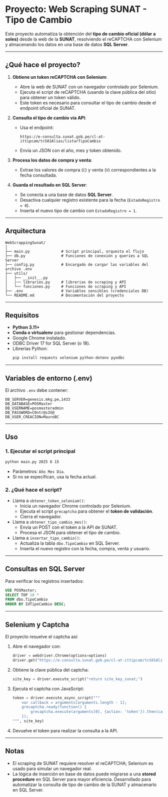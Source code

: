# Proyecto: Web Scraping SUNAT - Tipo de Cambio

Este proyecto automatiza la obtención del **tipo de cambio oficial (dólar a soles)** desde la web de la **SUNAT**, resolviendo el reCAPTCHA con Selenium y almacenando los datos en una base de datos **SQL Server**.

---

## **¿Qué hace el proyecto?**
1. **Obtiene un token reCAPTCHA con Selenium**:
   - Abre la web de SUNAT con un navegador controlado por Selenium.
   - Ejecuta el script de reCAPTCHA (usando la clave pública del sitio) para obtener un token válido.
   - Este token es necesario para consultar el tipo de cambio desde el endpoint oficial de SUNAT.

2. **Consulta el tipo de cambio vía API**:
   - Usa el endpoint:
     ```
     https://e-consulta.sunat.gob.pe/cl-at-ittipcam/tcS01Alias/listarTipoCambio
     ```
   - Envía un JSON con el año, mes y token obtenido.

3. **Procesa los datos de compra y venta**:
   - Extrae los valores de compra (`C`) y venta (`V`) correspondientes a la fecha consultada.

4. **Guarda el resultado en SQL Server**:
   - Se conecta a una base de datos **SQL Server**.
   - Desactiva cualquier registro existente para la fecha (`EstadoRegistro = 0`).
   - Inserta el nuevo tipo de cambio con `EstadoRegistro = 1`.

---

## **Arquitectura**
```
WebScrappingSunat/
│
├── main.py              # Script principal, orquesta el flujo
├── db.py                # Funciones de conexión y queries a SQL Server
├── config.py            # Encargado de cargar las variables del archivo .env
├── utils/
│   ├── __init__.py
│   |── libraries.py     # librerias de scraping y API
│   └── funciones.py     # Funciones de scraping y API
├── .env                 # Variables sensibles (credenciales DB)
└── README.md            # Documentación del proyecto
```

---

## **Requisitos**
- **Python 3.11+**
- **Conda o virtualenv** para gestionar dependencias.
- Google Chrome instalado.
- ODBC Driver 17 for SQL Server (o 18).
- Librerías Python:
  ```bash
  pip install requests selenium python-dotenv pyodbc
  ```

---

## **Variables de entorno (.env)**
El archivo `.env` debe contener:
```
DB_SERVER=genesis.mkg.pe,1433
DB_DATABASE=POSMaster
DB_USERNAME=posmasteradmin
DB_PASSWORD=C0ntr@s3ñ@
DB_USER_CREACION=MauroBC
```

---

## **Uso**
### **1. Ejecutar el script principal**
```bash
python main.py 2025 6 15
```
- Parámetros: `Año Mes Día`.  
- Si no se especifican, usa la fecha actual.

### **2. ¿Qué hace el script?**
- Llama a `obtener_token_selenium()`:
  - Inicia un navegador Chrome controlado por Selenium.
  - Ejecuta el script `grecaptcha` para obtener el **token de validación**.
  - Cierra el navegador.
- Llama a `obtener_tipo_cambio_mes()`:
  - Envía un POST con el token a la API de SUNAT.
  - Procesa el JSON para obtener el tipo de cambio.
- Llama a `insertar_tipo_cambio()`:
  - Actualiza la tabla `dbo.TipoCambio` en SQL Server.
  - Inserta el nuevo registro con la fecha, compra, venta y usuario.

---

## **Consultas en SQL Server**
Para verificar los registros insertados:
```sql
USE POSMaster;
SELECT TOP 10 *
FROM dbo.TipoCambio
ORDER BY IdTipoCambio DESC;
```

---

## **Selenium y Captcha**
El proyecto resuelve el captcha así:
1. Abre el navegador con:
   ```python
   driver = webdriver.Chrome(options=options)
   driver.get("https://e-consulta.sunat.gob.pe/cl-at-ittipcam/tcS01Alias")
   ```
2. Obtiene la clave pública del captcha:
   ```python
   site_key = driver.execute_script("return site_key_sunat;")
   ```
3. Ejecuta el captcha con JavaScript:
   ```python
   token = driver.execute_async_script("""
       var callback = arguments[arguments.length - 1];
       grecaptcha.ready(function() {
           grecaptcha.execute(arguments[0], {action: 'token'}).then(callback);
       });
   """, site_key)
   ```
4. Devuelve el token para realizar la consulta a la API.

---

## **Notas**
- El scraping de SUNAT requiere resolver el reCAPTCHA; Selenium es usado para simular un navegador real.
- La lógica de inserción en base de datos puede migrarse a una **stored procedure** en SQL Server para mayor eficiencia.
Desarrollado para automatizar la consulta de tipo de cambio de la SUNAT y almacenarlo en SQL Server.
